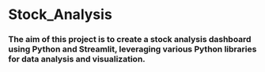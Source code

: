 # Stock_Analysis
### The aim of this project is to create a stock analysis dashboard using Python and Streamlit, leveraging various Python libraries for data analysis and visualization.
